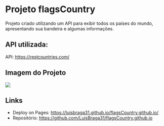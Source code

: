 # Projeto flagsCountry

Projeto criado utilizando um API para exibir todos os países do mundo, apresentando sua bandeira e algumas informações.

## API utilizada:

API: https://restcountries.com/

## Imagem do Projeto

<img src="https://user-images.githubusercontent.com/83723698/260234187-849e8f40-56ef-45f9-a37d-4bd3321bdd0d.png">

## Links
  - Deploy on Pages: https://luisbraga31.github.io/flagsCountry.github.io/
  - Repositório: https://github.com/LuisBraga31/flagsCountry.github.io

